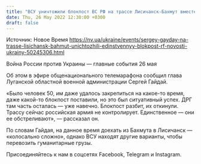 ```yaml
---
title: "ВСУ уничтожили блокпост ВС РФ на трассе Лисичанск-Бахмут вместе с оккупантами — глава ОВА"
date: Thu, 26 May 2022 12:30:00 +0300
draft: false
---
```

Источник: Новое Время https://nv.ua/ukraine/events/sergey-gayday-na-trasse-lisichansk-bahmut-unichtozhili-edinstvennyy-blokpost-rf-novosti-ukrainy-50245306.html


Война России против Украины — главные события 26 мая

Об этом в эфире общенационального телемарафона сообщил глава Луганской областной военной администрации Сергей Гайдай.

«Было человек 50, им даже удалось закрепиться на какое-то время, даже какой-то блокпост поставили, но это был ситуативный успех. ДРГ там часть осталась — уже навечно. Блокпост разбит, их откинули. Трассу сейчас российская армия не контролирует. Единственное — они ее обстреливают», — рассказал он.

По словам Гайдая, на данное время доехать из Бахмута в Лисичанск — «колосально сложно», однако ВСУ находят другие варианты, чтобы перевозить гуманитарные грузы.

Присоединяйтесь к нам в соцсетях Facebook, Telegram и Instagram.
